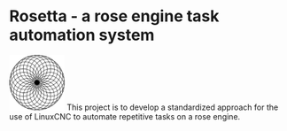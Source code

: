 # Rosetta - a rose engine task automation system
<img src="https://github.com/RichColvin/Rosetta/blob/main/Images/Rosetta%20Logo%20Black.png" width="100">
This project is to develop a standardized approach for the use of LinuxCNC to automate repetitive tasks on a rose engine.
